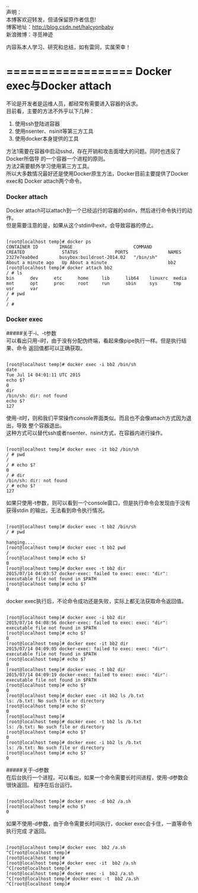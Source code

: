 ..  
声明：   
本博客欢迎转发，但请保留原作者信息!   
博客地址：http://blog.csdn.net/halcyonbaby   
新浪微博：寻觅神迹

内容系本人学习、研究和总结，如有雷同，实属荣幸！   

==================
Docker exec与Docker attach
==================
不论是开发者是运维人员，都经常有需要进入容器的诉求。    
目前看，主要的方法不外乎以下几种：  
1. 使用ssh登陆进容器  
2. 使用nsenter、nsinit等第三方工具    
3. 使用docker本身提供的工具   

方法1需要在容器中启动sshd，存在开销和攻击面增大的问题。同时也违反了Docker所倡导
的一个容器一个进程的原则。  
方法2需要额外学习使用第三方工具。  
所以大多数情况最好还是使用Docker原生方法，Docker目前主要提供了Docker exec和
Docker attach两个命令。    

### Docker attach   
Docker attach可以attach到一个已经运行的容器的stdin，然后进行命令执行的动作。  
但是需要注意的是，如果从这个stdin中exit，会导致容器的停止。  
<pre><code>
[root@localhost temp]# docker ps
CONTAINER ID        IMAGE                       COMMAND             CREATED              STATUS              PORTS               NAMES
2327e7eab0ed        busybox:buildroot-2014.02   "/bin/sh"           About a minute ago   Up About a minute                       bb2
[root@localhost temp]# docker attach bb2
/ # ls
bin      dev      etc      home     lib      lib64    linuxrc  media    mnt      opt      proc     root     run      sbin     sys      tmp      usr      var
/ # pwd
/
/ #
</code></pre>
### Docker exec  
#####关于-i、-t参数   
可以看出只用-i时，由于没有分配伪终端，看起来像pipe执行一样。但是执行结果、命令
返回值都可以正确获取。  
<pre><code>
[root@localhost temp]# docker exec -i bb2 /bin/sh
date
Tue Jul 14 04:01:11 UTC 2015
echo $?
0
dir
/bin/sh: dir: not found
echo $?
127
</code></pre>
使用-it时，则和我们平常操作console界面类似。而且也不会像attach方式因为退出，导致
整个容器退出。  
这种方式可以替代ssh或者nsenter、nsinit方式，在容器内进行操作。  
<pre><code>
[root@localhost temp]# docker exec -it bb2 /bin/sh
/ # pwd
/
/ # echo $?
0
/ # dir
/bin/sh: dir: not found
/ # echo $?
127
</code></pre>
如果只使用-t参数，则可以看到一个console窗口，但是执行命令会发现由于没有获得stdin
的输出，无法看到命令执行情况。  

<pre><code>
[root@localhost temp]# docker exec -t bb2 /bin/sh
/ # pwd

hanging....
[root@localhost temp]# docker exec -t bb2 pwd
/
[root@localhost temp]# echo $?
0
[root@localhost temp]# docker exec -t bb2 dir
2015/07/14 04:03:57 docker-exec: failed to exec: exec: "dir": executable file not found in $PATH
[root@localhost temp]# echo $?
0
</code></pre>

docker exec执行后，不论命令成功还是失败，实际上都无法获取命令返回值。   
<pre><code>
[root@localhost temp]# docker exec -i bb2 dir
2015/07/14 04:08:56 docker-exec: failed to exec: exec: "dir": executable file not found in $PATH
[root@localhost temp]# echo $?
0
[root@localhost temp]# docker exec -it bb2 dir
2015/07/14 04:09:05 docker-exec: failed to exec: exec: "dir": executable file not found in $PATH
[root@localhost temp]# echo $?
0
[root@localhost temp]# docker exec -t bb2 dir
2015/07/14 04:09:19 docker-exec: failed to exec: exec: "dir": executable file not found in $PATH
[root@localhost temp]# echo $?
0
[root@localhost temp]# docker exec -it bb2 ls /b.txt
ls: /b.txt: No such file or directory
[root@localhost temp]# echo $?
0
[root@localhost temp]#
[root@localhost temp]# docker exec -t bb2 ls /b.txt
ls: /b.txt: No such file or directory
[root@localhost temp]# echo $?
0
[root@localhost temp]# docker exec -i bb2 ls /b.txt
ls: /b.txt: No such file or directory
[root@localhost temp]# echo $?
0
</code></pre>

#####关于-d参数  
在后台执行一个进程。可以看出，如果一个命令需要长时间进程，使用-d参数会很快返回。
程序在后台运行。  
<pre><code>
[root@localhost temp]# docker exec -d bb2 /a.sh
[root@localhost temp]# echo $?
0
</code></pre>
如果不使用-d参数，由于命令需要长时间执行，docker exec会卡住，一直等命令执行完成
才返回。  
<pre><code>
[root@localhost temp]# docker exec  bb2 /a.sh
^C[root@localhost temp]#
[root@localhost temp]#
[root@localhost temp]# docker exec -it  bb2 /a.sh
^C[root@localhost temp]#
[root@localhost temp]# docker exec -i  bb2 /a.sh
^C[root@localhost temp]# docker exec -t  bb2 /a.sh
^C[root@localhost temp]#
</code></pre>

    

